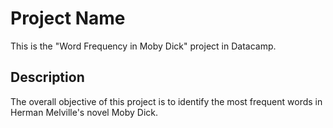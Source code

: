# Project Name
This is the "Word Frequency in Moby Dick" project in Datacamp.

## Description
The overall objective of this project is to identify the most frequent words in Herman Melville's novel Moby Dick.


